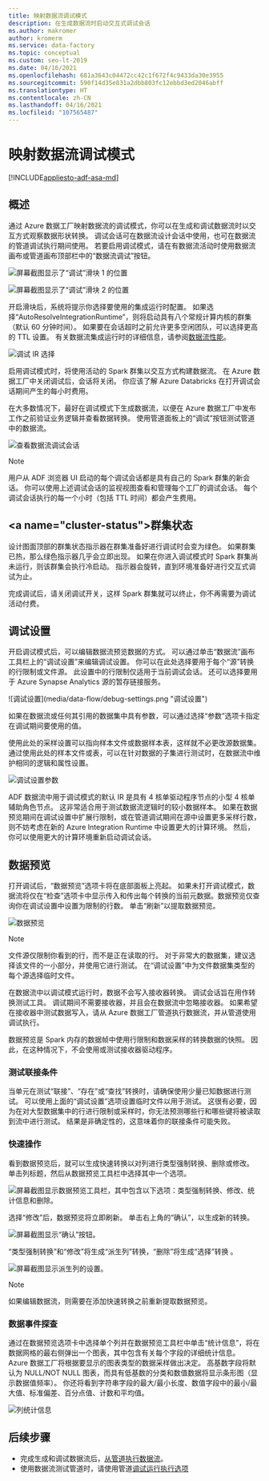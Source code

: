 ```yaml
---
title: 映射数据流调试模式
description: 在生成数据流时启动交互式调试会话
ms.author: makromer
author: kromerm
ms.service: data-factory
ms.topic: conceptual
ms.custom: seo-lt-2019
ms.date: 04/16/2021
ms.openlocfilehash: 681a3643c04472cc42c1f672f4c9433da30e3955
ms.sourcegitcommit: 590f14d35e831a2dbb803fc12ebbd3ed2046abff
ms.translationtype: HT
ms.contentlocale: zh-CN
ms.lasthandoff: 04/16/2021
ms.locfileid: "107565487"
---
```

# <a name="mapping-data-flow-debug-mode"></a>映射数据流调试模式

[!INCLUDE[appliesto-adf-asa-md](includes/appliesto-adf-asa-md.md)]

## <a name="overview"></a>概述

通过 Azure 数据工厂映射数据流的调试模式，你可以在生成和调试数据流时以交互方式观察数据形状转换。 调试会话可在数据流设计会话中使用，也可在数据流的管道调试执行期间使用。 若要启用调试模式，请在有数据流活动时使用数据流画布或管道画布顶部栏中的“数据流调试”按钮。

![屏幕截图显示了“调试”滑块 1 的位置](media/data-flow/debug-button.png)

![屏幕截图显示了“调试”滑块 2 的位置](media/data-flow/debug-button-4.png)

开启滑块后，系统将提示你选择要使用的集成运行时配置。 如果选择“AutoResolveIntegrationRuntime”，则将启动具有八个常规计算内核的群集（默认 60 分钟时间）。 如果要在会话超时之前允许更多空闲团队，可以选择更高的 TTL 设置。 有关数据流集成运行时的详细信息，请参阅[数据流性能](concepts-data-flow-performance.md#ir)。

![调试 IR 选择](media/data-flow/debug-new-1.png "调试 IR 选择")

启用调试模式时，将使用活动的 Spark 群集以交互方式构建数据流。 在 Azure 数据工厂中关闭调试后，会话将关闭。 你应该了解 Azure Databricks 在打开调试会话期间产生的每小时费用。

在大多数情况下，最好在调试模式下生成数据流，以便在 Azure 数据工厂中发布工作之前验证业务逻辑并查看数据转换。 使用管道面板上的“调试”按钮测试管道中的数据流。

![查看数据流调试会话](media/iterative-development-debugging/view-dataflow-debug-sessions.png)

> [!NOTE]
> 用户从 ADF 浏览器 UI 启动的每个调试会话都是具有自己的 Spark 群集的新会话。 你可以使用上述调试会话的监视视图查看和管理每个工厂的调试会话。 每个调试会话执行的每一个小时（包括 TTL 时间）都会产生费用。

## <a name="cluster-status&quot;></a>群集状态

设计图面顶部的群集状态指示器在群集准备好进行调试时会变为绿色。 如果群集已热，那么绿色指示器几乎会立即出现。 如果在你进入调试模式时 Spark 群集尚未运行，则该群集会执行冷启动。 指示器会旋转，直到环境准备好进行交互式调试为止。

完成调试后，请关闭调试开关，这样 Spark 群集就可以终止，你不再需要为调试活动付费。

## <a name=&quot;debug-settings&quot;></a>调试设置

开启调试模式后，可以编辑数据流预览数据的方式。 可以通过单击“数据流”画布工具栏上的“调试设置”来编辑调试设置。 你可以在此处选择要用于每个“源”转换的行限制或文件源。 此设置中的行限制仅适用于当前调试会话。 还可以选择要用于 Azure Synapse Analytics 源的暂存链接服务。 

![调试设置](media/data-flow/debug-settings.png &quot;调试设置")

如果在数据流或任何其引用的数据集中具有参数，可以通过选择“参数”选项卡指定在调试期间要使用的值。

使用此处的采样设置可以指向样本文件或数据样本表，这样就不必更改源数据集。 通过使用此处的样本文件或表，可以在针对数据的子集进行测试时，在数据流中维护相同的逻辑和属性设置。

![调试设置参数](media/data-flow/debug-settings2.png "调试设置参数")

ADF 数据流中用于调试模式的默认 IR 是具有 4 核单驱动程序节点的小型 4 核单辅助角色节点。 这非常适合用于测试数据流逻辑时的较小数据样本。 如果在数据预览期间在调试设置中扩展行限制，或在管道调试期间在源中设置更多采样行数，则不妨考虑在新的 Azure Integration Runtime 中设置更大的计算环境。 然后，你可以使用更大的计算环境重新启动调试会话。

## <a name="data-preview"></a>数据预览

打开调试后，“数据预览”选项卡将在底部面板上亮起。 如果未打开调试模式，数据流将仅在“检查”选项卡中显示传入和传出每个转换的当前元数据。数据预览仅查询你在调试设置中设置为限制的行数。 单击“刷新”以提取数据预览。

![数据预览](media/data-flow/datapreview.png "数据预览")

> [!NOTE]
> 文件源仅限制你看到的行，而不是正在读取的行。 对于非常大的数据集，建议选择该文件的一小部分，并使用它进行测试。 在“调试设置”中为文件数据集类型的每个源选择临时文件。

在数据流中以调试模式运行时，数据不会写入接收器转换。 调试会话旨在用作转换测试工具。 调试期间不需要接收器，并且会在数据流中忽略接收器。 如果希望在接收器中测试数据写入，请从 Azure 数据工厂管道执行数据流，并从管道使用调试执行。

数据预览是 Spark 内存的数据帧中使用行限制和数据采样的转换数据的快照。 因此，在这种情况下，不会使用或测试接收器驱动程序。

### <a name="testing-join-conditions"></a>测试联接条件

当单元在测试“联接”、“存在”或“查找”转换时，请确保使用少量已知数据进行测试。 可以使用上面的“调试设置”选项设置临时文件以用于测试。 这很有必要，因为在对大型数据集中的行进行限制或采样时，你无法预测哪些行和哪些键将被读取到流中进行测试。 结果是非确定性的，这意味着你的联接条件可能失败。

### <a name="quick-actions"></a>快速操作

看到数据预览后，就可以生成快速转换以对列进行类型强制转换、删除或修改。 单击列标题，然后从数据预览工具栏中选择其中一个选项。

![屏幕截图显示数据预览工具栏，其中包含以下选项：类型强制转换、修改、统计信息和删除。](media/data-flow/quick-actions1.png "快速操作")

选择“修改”后，数据预览将立即刷新。 单击右上角的“确认”，以生成新的转换。

![屏幕截图显示“确认”按钮。](media/data-flow/quick-actions2.png "快速操作")

“类型强制转换”和“修改”将生成“派生列”转换，“删除”将生成“选择”转换  。

![屏幕截图显示派生列的设置。](media/data-flow/quick-actions3.png "快速操作")

> [!NOTE]
> 如果编辑数据流，则需要在添加快速转换之前重新提取数据预览。

### <a name="data-profiling"></a>数据事件探查

通过在数据预览选项卡中选择单个列并在数据预览工具栏中单击“统计信息”，将在数据网格的最右侧弹出一个图表，其中包含有关每个字段的详细统计信息。 Azure 数据工厂将根据要显示的图表类型的数据采样做出决定。 高基数字段将默认为 NULL/NOT NULL 图表，而具有低基数的分类和数值数据将显示条形图（显示数据值频率）。 你还将看到字符串字段的最大/最小长度、数值字段中的最小/最大值、标准偏差、百分点值、计数和平均值。

![列统计信息](media/data-flow/stats.png "列统计信息")

## <a name="next-steps"></a>后续步骤

* 完成生成和调试数据流后，[从管道执行数据流](control-flow-execute-data-flow-activity.md)。
* 使用数据流测试管道时，请使用管道[调试运行执行选项](iterative-development-debugging.md)
